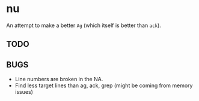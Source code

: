 nu
==

An attempt to make a better `Ag` (which itself is better than `ack`).

## TODO


## BUGS

* Line numbers are broken in the NA.
* Find less target lines than ag, ack, grep (might be coming from memory issues)
